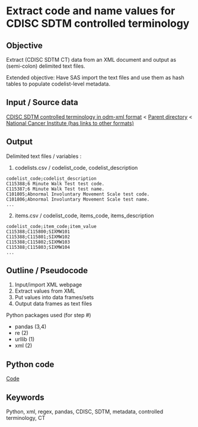 # Extract code and name values for CDISC SDTM controlled terminology

## Objective

Extract (CDISC SDTM CT) data from an XML document and output as (semi-colon) delimited text files.

Extended objective: Have SAS import the text files and use them as hash tables to populate codelist-level metadata.


## Input / Source data

[CDISC SDTM controlled terminology in odm-xml format](https://evs.nci.nih.gov/ftp1/CDISC/SDTM/SDTM%20Terminology.odm.xml) < [Parent directory](https://evs.nci.nih.gov/ftp1/CDISC/SDTM/) < [National Cancer Institute (has links to other formats)](https://www.cancer.gov/research/resources/terminology/cdisc)


## Output 

Delimited text files / variables : 

1. codelists.csv /  codelist_code, codelist_description
```
codelist_code;codelist_description 
C115388;6 Minute Walk Test test code.
C115387;6 Minute Walk Test test name.
C101805;Abnormal Involuntary Movement Scale test code.
C101806;Abnormal Involuntary Movement Scale test name.
...
```

2. items.csv / codelist_code, items_code, items_description
```
codelist_code;item_code;item_value
C115388;C115800;SIXMW101
C115388;C115801;SIXMW102
C115388;C115802;SIXMW103
C115388;C115803;SIXMW104
...
```

## Outline / Pseudocode

1. Input/import XML webpage 
2. Extract values from XML 
3. Put values into data frames/sets
4. Output data frames as text files

Python packages used (for step #)
- pandas (3,4)
- re (2)
- urllib (1)
- xml (2)

## Python code

[Code](programs/extract-sdtm-ct-xml.py)


## Keywords

Python, xml, regex, pandas,
CDISC, SDTM, metadata, controlled terminology, CT
